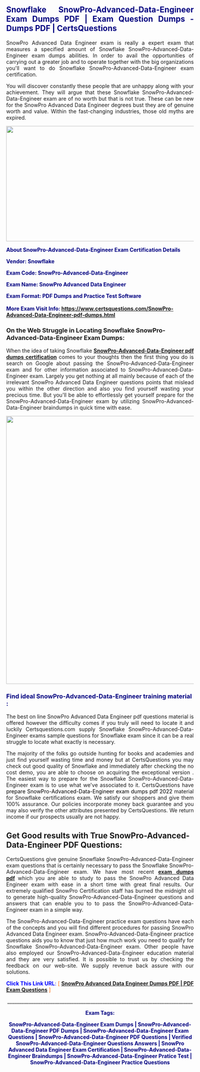 <h2 style="text-align: justify;"><span style="color: #000080;">Snowflake SnowPro-Advanced-Data-Engineer Exam Dumps PDF | Exam Question Dumps - Dumps PDF | CertsQuestions</span></h2>
<p style="text-align: justify;">SnowPro Advanced  Data Engineer exam is really a expert exam that measures a specified amount of Snowflake  SnowPro-Advanced-Data-Engineer exam dumps abilities. In order to avail the opportunities of carrying out a greater job and to operate together with the big organizations you'll want to do Snowflake SnowPro-Advanced-Data-Engineer exam certification.</p>
<p style="text-align: justify;">You will discover constantly these people that are unhappy along with your achievement. They will argue that these Snowflake  SnowPro-Advanced-Data-Engineer exam are of no worth but that is not true. These can be new for the SnowPro Advanced  Data Engineer degrees bust they are of genuine worth and value. Within the fast-changing industries, those old myths are expired.</p>
<p><img style="display: block; margin-left: auto; margin-right: auto;" src="https://i.imgur.com/eaP4ae9.png" width="840" height="310" /></p>
<p><span style="color: #000080;"><strong>About SnowPro-Advanced-Data-Engineer Exam Certification Details</strong></span></p>
<p><span style="color: #000080;"><strong>Vendor: Snowflake<br /></strong></span></p>
<p><span style="color: #000080;"><strong>Exam Code: SnowPro-Advanced-Data-Engineer</strong></span></p>
<p><span style="color: #000080;"><strong>Exam Name: SnowPro Advanced  Data Engineer</strong></span></p>
<p><span style="color: #000080;"><strong>Exam Format: PDF Dumps and Practice Test Software<br /><br />More Exam Visit Info: <span style="color: #ff6600;"><a href="https://www.certsquestions.com/SnowPro-Advanced-Data-Engineer-pdf-dumps.html">https://www.certsquestions.com/SnowPro-Advanced-Data-Engineer-pdf-dumps.html</a></span></strong></span></p>
<h3>On the Web Struggle in Locating Snowflake SnowPro-Advanced-Data-Engineer Exam Dumps:</h3>
<p style="text-align: justify;">When the idea of taking Snowflake <a href="https://www.certsquestions.com/SnowPro-Advanced-Data-Engineer-pdf-dumps.html"><strong> SnowPro-Advanced-Data-Engineer pdf dumps certification</strong></a> comes to your thoughts then the first thing you do is search on Google about passing the SnowPro-Advanced-Data-Engineer exam and for other information associated to SnowPro-Advanced-Data-Engineer exam. Largely you get nothing at all mainly because of each of the irrelevant SnowPro Advanced  Data Engineer questions points that mislead you within the other direction and also you find yourself wasting your precious time. But you'll be able to effortlessly get yourself prepare for the SnowPro-Advanced-Data-Engineer exam by utilizing SnowPro-Advanced-Data-Engineer braindumps in quick time with ease.</p>
<p><a href="https://www.certsquestions.com/SnowPro-Advanced-Data-Engineer-pdf-dumps.html"><img style="display: block; margin-left: auto; margin-right: auto;" src="https://i.imgur.com/pxhoKQ2.png" width="720" /></a></p>
<h3><span style="color: #000080;">Find ideal  SnowPro-Advanced-Data-Engineer training material :</span></h3>
<p style="text-align: justify;">The best on line SnowPro Advanced  Data Engineer pdf questions material is offered however the difficulty comes if you truly will need to locate it and luckily Certsquestions.com supply Snowflake SnowPro-Advanced-Data-Engineer exams sample questions for Snowflake  exam since it can be a real struggle to locate what exactly is necessary.</p>
<p style="text-align: justify;">The majority of the folks go outside hunting for books and academies and just find yourself wasting time and money but at CertsQuestions you may check out good quality of Snowflake  and immediately after checking the no cost demo, you are able to choose on acquiring the exceptional version . The easiest way to prepare for the Snowflake SnowPro-Advanced-Data-Engineer exam is to use what we've associated to it. CertsQuestions have <span style="color: #000000;">prepare SnowPro-Advanced-Data-Engineer exam dumps pdf 2022</span> material for Snowflake certifications exam. We satisfy our shoppers and give them 100% assurance. Our policies incorporate money back guarantee and you may also verify the other attributes presented by CertsQuestions. We return income if our prospects usually are not happy.</p>
<h2>Get Good results with True SnowPro-Advanced-Data-Engineer PDF Questions:</h2>
<p style="text-align: justify;">CertsQuestions give genuine Snowflake SnowPro-Advanced-Data-Engineer exam questions that is certainly necessary to pass the Snowflake  SnowPro-Advanced-Data-Engineer exam. We have most recent<strong>&nbsp;<a href="https://www.certsquestions.com/">exam dumps pdf</a></strong>&nbsp;which you are able to study to pass the SnowPro Advanced  Data Engineer exam with ease in a short time with great final results. Our extremely qualified SnowPro Certification staff has burned the midnight oil to generate high-quality SnowPro-Advanced-Data-Engineer questions and answers that can enable you to to pass the SnowPro-Advanced-Data-Engineer exam in a simple way.</p>
<p style="text-align: justify;">The SnowPro-Advanced-Data-Engineer practice exam questions have each of the concepts and you will find different procedures for passing SnowPro Advanced  Data Engineer exam. SnowPro-Advanced-Data-Engineer practice questions aids you to know that just how much work you need to qualify for Snowflake  SnowPro-Advanced-Data-Engineer exam. Other people have also employed our SnowPro-Advanced-Data-Engineer education material and they are very satisfied. It is possible to trust us by checking the feedback on our web-site. We supply revenue back assure with our solutions.</p>
<p style="text-align: justify;"><span style="color: #0000ff;"><strong>Click This Link URL</strong>:</span> <span style="color: #ff6600;">[ <strong><a href="https://www.certsquestions.com/snowpro-certification-certification.html">SnowPro Advanced  Data Engineer Dumps PDF | PDF Exam Questions</a></strong> ]</span></p>
<p style="text-align: center;">______________________________________________________________________________</p>
<p style="text-align: center;"><span style="color: #000080;"><strong>Exam Tags:</strong></span></p>
<p style="text-align: center;"><span style="color: #000080;"><strong>SnowPro-Advanced-Data-Engineer Exam Dumps | SnowPro-Advanced-Data-Engineer PDF Dumps | SnowPro-Advanced-Data-Engineer Exam Questions | SnowPro-Advanced-Data-Engineer PDF Questions | Verified SnowPro-Advanced-Data-Engineer Questions Answers | SnowPro Advanced  Data Engineer Exam Certification | SnowPro-Advanced-Data-Engineer Braindumps | SnowPro-Advanced-Data-Engineer Pratice Test | SnowPro-Advanced-Data-Engineer Practice Questions</strong></span></p>
